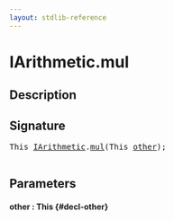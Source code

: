 ```yaml
---
layout: stdlib-reference
---
```


# IArithmetic\.mul

## Description





## Signature 

<pre>
<span class="code_keyword">This</span> <a href="/stdlib-reference/interfaces/iarithmetic-01/index" class="code_type">IArithmetic</a>.<a href="/stdlib-reference/interfaces/iarithmetic-01/mul">mul</a>(<span class="code_keyword">This</span> <a href="/stdlib-reference/interfaces/iarithmetic-01/mul#decl-other" class="code_param">other</a>);

</pre>

## Parameters

#### other  : This {#decl-other}

